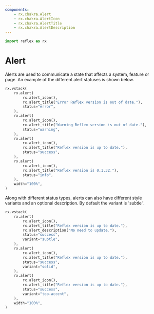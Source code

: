 ```yaml
---
components:
    - rx.chakra.Alert
    - rx.chakra.AlertIcon
    - rx.chakra.AlertTitle
    - rx.chakra.AlertDescription
---
```


```python exec
import reflex as rx
```

# Alert

Alerts are used to communicate a state that affects a system, feature or page.
An example of the different alert statuses is shown below.

```python demo
rx.vstack(
    rx.alert(
        rx.alert_icon(),
        rx.alert_title("Error Reflex version is out of date."),
        status="error",
    ),
    rx.alert(
        rx.alert_icon(),
        rx.alert_title("Warning Reflex version is out of date."),
        status="warning",
    ),
    rx.alert(
        rx.alert_icon(),
        rx.alert_title("Reflex version is up to date."),
        status="success",
    ),
    rx.alert(
        rx.alert_icon(),
        rx.alert_title("Reflex version is 0.1.32."),
        status="info",
    ),
    width="100%",
)
```

Along with different status types, alerts can also have different style variants and an optional description.
By default the variant is 'subtle'.

```python demo
rx.vstack(
    rx.alert(
        rx.alert_icon(),
        rx.alert_title("Reflex version is up to date."),
        rx.alert_description("No need to update."),
        status="success",
        variant="subtle",
    ),
    rx.alert(
        rx.alert_icon(),
        rx.alert_title("Reflex version is up to date."),
        status="success",
        variant="solid",
    ),
    rx.alert(
        rx.alert_icon(),
        rx.alert_title("Reflex version is up to date."),
        status="success",
        variant="top-accent",
    ),
    width="100%",
)
```